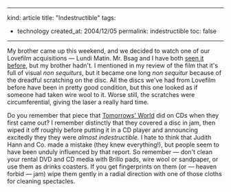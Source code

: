 -----
kind: article
title: "Indestructible"
tags:
- technology
created_at: 2004/12/05
permalink: indestructible
toc: false
-----

<p>My brother came up this weekend, and we decided to watch one of our Lovefilm acquisitions &mdash; Lundi Matin. Mr. Bsag and I have both <a href="http://www.rousette.org.uk/blog/archives/2003/01/13/monday-morning-two-kinds/">seen it before</a>, but my brother hadn't. I mentioned in my review of the film that it's full of visual <em>non sequiturs</em>, but it became one long <em>non sequitur</em> because of the dreadful scratching on the disc. All the discs we've had from Lovefilm before have been in pretty good condition, but this one looked as if someone had taken wire wool to it. Worse still, the scratches were circumferential, giving the laser a really hard time.</p>

<p>Do you remember that piece that <a href="http://blogs.guardian.co.uk/online/archives/2003/01/tomorrows_world_axed.html" title="Guardian piece about Tomorrow's World being axed">Tomorrows' World</a> did on CDs when they first came out? I remember distinctly that they covered a disc in jam, then wiped it off roughly before putting it in a CD player and announcing excitedly they they were <em>almost indestructible</em>. I hate to think that Judith Hann and Co. made a mistake (they knew everything!), but people seem to have been unduly influenced by that report. So remember &mdash; don't clean your rental DVD and CD media with Brillo pads, wire wool or sandpaper, or use them as drinks coasters. If you get fingerprints on them (or &mdash; heaven forbid &mdash; jam) wipe them gently in a radial direction with one of those cloths for cleaning spectacles.</p>


